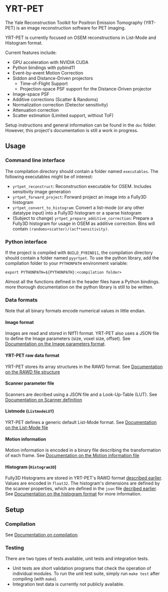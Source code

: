 # YRT-PET
The Yale Reconstruction Toolkit for Positron Emission Tomography (YRT-PET)
is an image reconstruction software for PET imaging.

YRT-PET is currently focused on OSEM reconstructions in List-Mode and
Histogram format.

Current features include:
- GPU acceleration with NVIDIA CUDA
- Python bindings with pybind11
- Event-by-event Motion Correction
- Siddon and Distance-Driven projectors
  - Time-of-Flight Support
  - Projection-space PSF support for the Distance-Driven projector
- Image-space PSF
- Additive corrections (Scatter & Randoms)
- Normalization correction (Detector sensitivity)
- Attenuation correction
- Scatter estimation (Limited support, without ToF)

Setup instructions and general information can be found in the `doc` folder.
However, this project's documentation is still a work in progress.

## Usage

### Command line interface

The compilation directory should contain a folder named `executables`.
The following executables might be of interest:

- `yrtpet_reconstruct`: Reconstruction executable for OSEM.
Includes sensitivity image generation
- `yrtpet_forward_project`: Forward project an image into a Fully3D histogram
- `yrtpet_convert_to_histogram`: Convert a list-mode (or any other datatype
  input) into a Fully3D histogram or a sparse histogram
- (Subject to change) `yrtpet_prepare_additive_correction`: Prepare a Fully3D
  histogram for usage in OSEM as additive correction. Bins will
  contain `(randoms+scatter)/(acf*sensitivity)`.

### Python interface

If the project is compiled with `BUILD_PYBIND11`, the compilation directory
should contain a folder named `pyyrtpet`.
To use the python library, add the compilation folder to your `PYTHONPATH`
environment variable:

```
export PYTHONPATH=${PYTHONPATH}:<compilation folder>
```

Almost all the functions defined in the header files have a Python bindings.
more thorough documentation on the python library is still to be written.

### Data formats

Note that all binary formats encode numerical values in little endian.

#### Image format

Images are read and stored in NIfTI format.
YRT-PET also uses a JSON file to define the Image parameters
(size, voxel size, offset). See
[Documentation on the Image parameters format](doc/usage/image_parameters.md).

#### YRT-PET raw data format

YRT-PET stores its array structures in the RAWD format.
See [Documentation on the RAWD file structure](doc/usage/rawd_file.md)

#### Scanner parameter file

Scanners are decribed using a JSON file and a Look-Up-Table (LUT).
See [Documentation on Scanner definition](doc/usage/scanner.md)

#### Listmode (``ListmodeLUT``)

YRT-PET defines a generic default List-Mode format.
See [Documentation on the List-Mode file](doc/usage/list-mode_file.md)

#### Motion information

Motion information is encoded in a binary file describing the transformation
of each frame.
See [Documentation on the Motion information file](doc/usage/motion_file.md)

#### Histogram (`Histogram3D`)

Fully3D Histograms are stored in YRT-PET's RAWD format
[described earlier](doc/usage/rawd_file.md). Values are encoded in `float32`.
The histogram's dimensions are defined by the scanner properties, which are
defined in the `json` file [decribed earlier](doc/usage/scanner.md).
See [Documentation on the histogram format](doc/usage/histogram3d_format.md)
for more information.

## Setup

### Compilation

See [Documentation on compilation](doc/compilation/building.md).

### Testing

There are two types of tests available, unit tests and integration tests.

- Unit tests are short validation programs that check the operation of
  individual modules. To run the unit test suite, simply run `make test` after
  compiling (with `make`).
- Integration test data is currently not publicly available.
